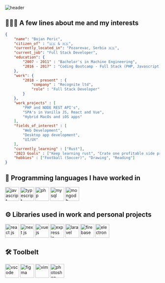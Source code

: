 ![header](https://capsule-render.vercel.app/api?type=waving&color=0:48BB78,100:3182CE&height=150&section=header&text=Bojan%20Peric&fontColor=cfcfcf&fontSize=40&fontAlignY=20&desc=Full%20Stack%20Web%20Developer&descAlignY=40)

## 🧑🏻‍💻 A few lines about me and my interests

```json
{
    "name": "Bojan Peric",
    "citizen_of" : "🇺🇸 & 🇷🇸",
    "currently_located_in": "Pozarevac, Serbia 🇷🇸",
    "current_job": "Full Stack Developer",
    "education": {
        "2007 - 2011" : "Bachelor's in Machine Engineering",
        "2016 - 2017" : "Coding Bootcamp - Full Stack (PHP, Javascript)"
    },
    "work": {
        "2018 - present" : {
            "company" : "Recognite ltd",
            "role" : "Full Stack Developer"
        }
    },
    "work_projects" : [
        "PHP and NODE REST API's",
        "SPA's in Vanilla JS, React and Vue",
        "Hybrid MacOs and iOS apps"
    ],
    "fields_of_interest" : [
        "Web Development",
        "Desktop app development",
        "UI/UX"
    ],
    "currently_learning" : ["Rust"],
    "2023 Goals" : ["Keep learning rust", "Crate one profitable side project"],
    "hobbies" : ["Football (Soccer)", "Drawing", "Reading"]
}
```

## 🚀 Programming languages I have worked in
<p align="left">    
    <img src="https://cdn.jsdelivr.net/gh/devicons/devicon/icons/javascript/javascript-original.svg" alt="javascript" width="45" height="45"/>
    <img src="https://cdn.jsdelivr.net/gh/devicons/devicon/icons/typescript/typescript-original.svg" alt="typescript" width="45" height="45"/>
    <img src="https://cdn.jsdelivr.net/gh/devicons/devicon/icons/php/php-original.svg" alt="php" width="45" height="45" />     
    <img src="https://cdn.jsdelivr.net/gh/devicons/devicon/icons/mysql/mysql-original-wordmark.svg" alt="mysql" width="45" height="45"/>
    <img src="https://cdn.jsdelivr.net/gh/devicons/devicon/icons/mongodb/mongodb-original-wordmark.svg" alt="mongodb" width="45" height="45"/>          
</p>

## ⚙️ Libraries used in work and personal projects
<p align="left">        
    <img src="https://cdn.jsdelivr.net/gh/devicons/devicon/icons/react/react-original.svg" alt="react js" width="45" height="45"/>
    <img src="https://cdn.jsdelivr.net/gh/devicons/devicon/icons/nextjs/nextjs-original-wordmark.svg" alt="next js" width="45" height="45"/>
    <img src="https://cdn.jsdelivr.net/gh/devicons/devicon/icons/vuejs/vuejs-original.svg" alt="vue js" width="45" height="45"/>
    <img src="https://cdn.jsdelivr.net/gh/devicons/devicon/icons/express/express-original.svg" alt="express js" width="45" height="45"/>         
    <img src="https://cdn.jsdelivr.net/gh/devicons/devicon/icons/laravel/laravel-plain.svg" alt="laravel" width="45" height="45"/>
    <img src="https://cdn.jsdelivr.net/gh/devicons/devicon/icons/firebase/firebase-plain-wordmark.svg" alt="firebase" width="45" height="45"/>
    <img src="https://cdn.jsdelivr.net/gh/devicons/devicon/icons/electron/electron-original.svg" alt="electron" width="45" height="45"/>
          
          
</p>

## 🛠️ Toolbelt
<p align="left">
    <img src="https://cdn.jsdelivr.net/gh/devicons/devicon/icons/vscode/vscode-original.svg" alt="vscode" width="45" height="45"/>
    <img src="https://cdn.jsdelivr.net/gh/devicons/devicon/icons/figma/figma-original.svg" alt="figma" width="45" height="45"/>
    <img src="https://cdn.jsdelivr.net/gh/devicons/devicon/icons/vim/vim-original.svg" alt="vim" width="45" height="45"/>
    <img src="https://cdn.jsdelivr.net/gh/devicons/devicon/icons/photoshop/photoshop-plain.svg" alt="photoshop" width="45" height="45"/>
          
    
</p>
